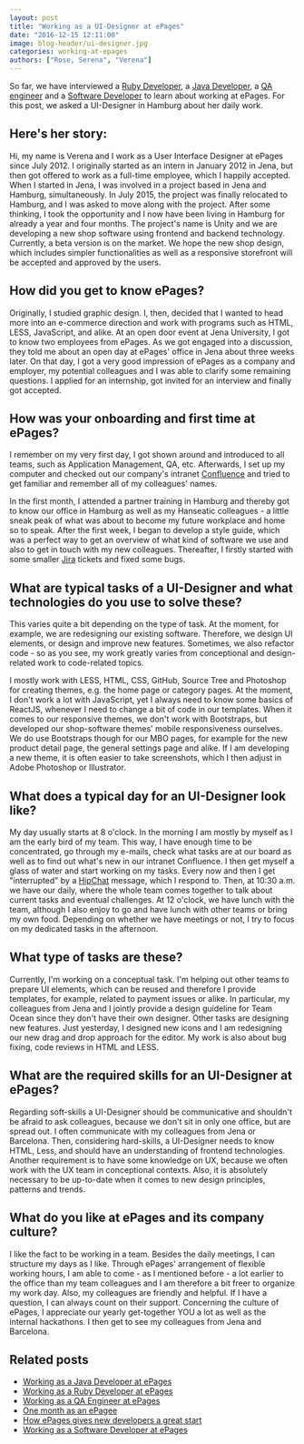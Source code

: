 ```yaml
---
layout: post
title: "Working as a UI-Designer at ePages"
date: "2016-12-15 12:11:00"
image: blog-header/ui-designer.jpg
categories: working-at-epages
authors: ["Rose, Serena", "Verena"]
---
```


So far, we have interviewed a [Ruby Developer](https://developer.epages.com/blog/2016/02/04/hr-ruby.html), a [Java Developer](https://developer.epages.com/blog/2016/03/01/hr-java.html), a [QA engineer](https://developer.epages.com/blog/2016/04/12/hr-quality-assurance.html) and a [Software Developer](https://developer.epages.com/blog/2016/06/01/hr-backend.html) to learn about working at ePages.
For this post, we asked a UI-Designer in Hamburg about her daily work.

## Here's her story:

Hi, my name is Verena and I work as a User Interface Designer at ePages since July 2012.
I originally started as an intern in January 2012 in Jena, but then got offered to work as a full-time employee, which I happily accepted.
When I started in Jena, I was involved in a project based in Jena and Hamburg, simultaneously.
In July 2015, the project was finally relocated to Hamburg, and I was asked to move along with the project.
After some thinking, I took the opportunity and I now have been living in Hamburg for already a year and four months.
The project's name is Unity and we are developing a new shop software using frontend and backend technology.
Currently, a beta version is on the market.
We hope the new shop design, which includes simpler functionalities as well as a responsive storefront will be accepted and approved by the users.

## How did you get to know ePages?

Originally, I studied graphic design.
I, then, decided that I wanted to head more into an e-commerce direction and work with programs such as HTML, LESS, JavaScript, and alike.
At an open door event at Jena University, I got to know two employees from ePages.
As we got engaged into a discussion, they told me about an open day at ePages' office in Jena about three weeks later.
On that day, I got a very good impression of ePages as a company and employer, my potential colleagues and I was able to clarify some remaining questions.
I applied for an internship, got invited for an interview and finally got accepted.

## How was your onboarding and first time at ePages?

I remember on my very first day, I got shown around and introduced to all teams, such as Application Management, QA, etc.
Afterwards, I set up my computer and checked out our company's intranet [Confluence](https://de.atlassian.com/software/confluence) and tried to get familiar and remember all of my colleagues' names.

In the first month, I attended a partner training in Hamburg and thereby got to know our office in Hamburg as well as my Hanseatic colleagues - a little sneak peak of what was about to become my future workplace and home so to speak.
After the first week, I began to develop a style guide, which was a perfect way to get an overview of what kind of software we use and also to get in touch with my new colleagues.
Thereafter, I firstly started with some smaller [Jira](https://de.atlassian.com/software/jira) tickets and fixed some bugs.

## What are typical tasks of a UI-Designer and what technologies do you use to solve these?

This varies quite a bit depending on the type of task.
At the moment, for example, we are redesigning our existing software.
Therefore, we design UI elements, or design and improve new features.
Sometimes, we also refactor code - so as you see, my work greatly varies from conceptional and design-related work to code-related topics.

I mostly work with LESS, HTML, CSS, GitHub, Source Tree and Photoshop for creating themes, e.g. the home page or category pages.
At the moment, I don't work a lot with JavaScript, yet I always need to know some basics of ReactJS, whenever I need to change a bit of code in our templates.
When it comes to our responsive themes, we don't work with Bootstraps, but developed our shop-software themes' mobile responsiveness ourselves.
We do use Bootstraps though for our MBO pages, for example for the new product detail page, the general settings page and alike.
If I am developing a new theme, it is often easier to take screenshots, which I then adjust in Adobe Photoshop or Illustrator.

## What does a typical day for an UI-Designer look like?

My day usually starts at 8 o'clock.
In the morning I am mostly by myself as I am the early bird of my team.
This way, I have enough time to be concentrated, go through my e-mails, check what tasks are at our board as well as to find out what's new in our intranet Confluence.
I then get myself a glass of water and start working on my tasks.
Every now and then I get "interrupted" by a [HipChat](https://www.hipchat.com/) message, which I respond to.
Then, at 10:30 a.m. we have our daily, where the whole team comes together to talk about current tasks and eventual challenges.
At 12 o'clock, we have lunch with the team, although I also enjoy to go and have lunch with other teams or bring my own food.
Depending on whether we have meetings or not, I try to focus on my dedicated tasks in the afternoon.

## What type of tasks are these?

Currently, I'm working on a conceptual task.
I'm helping out other teams to prepare UI elements, which can be reused and therefore I provide templates, for example, related to payment issues or alike.
In particular, my colleagues from Jena and I jointly provide a design guideline for Team Ocean since they don't have their own designer.
Other tasks are designing new features.
Just yesterday, I designed new icons and I am redesigning our new drag and drop approach for the editor.
My work is also about bug fixing, code reviews in HTML and LESS.

## What are the required skills for an UI-Designer at ePages?

Regarding soft-skills a UI-Designer should be communicative and shouldn't be afraid to ask colleagues, because we don't sit in only one office, but are spread out.
I often communicate with my colleagues from Jena or Barcelona.
Then, considering hard-skills, a UI-Designer needs to know HTML, Less, and should have an understanding of frontend technologies.
Another requirement is to have some knowledge on UX, because we often work with the UX team in conceptional contexts.
Also, it is absolutely necessary to be up-to-date when it comes to new design principles, patterns and trends.

## What do you like at ePages and its company culture?

I like the fact to be working in a team.
Besides the daily meetings, I can structure my days as I like.
Through ePages' arrangement of flexible working hours, I am able to come - as I mentioned before - a lot earlier to the office than my team colleagues and I am therefore a bit freer to organize my work day.
Also, my colleagues are friendly and helpful.
If I have a question, I can always count on their support.
Concerning the culture of ePages, I appreciate our yearly get-together YOU a lot as well as the internal hackathons.
I then get to see my colleagues from Jena and Barcelona.

## Related posts

* [Working as a Java Developer at ePages](https://developer.epages.com/blog/2016/03/01/hr-java.html)
* [Working as a Ruby Developer at ePages](https://developer.epages.com/blog/2016/02/04/hr-ruby.html)
* [Working as a QA Engineer at ePages](https://developer.epages.com/blog/2016/04/12/hr-quality-assurance.html)
* [One month as an ePagee](https://developer.epages.com/blog/2015/08/11/one-month-as-an-epagee.html)
* [How ePages gives new developers a great start](https://developer.epages.com/blog/2015/07/07/employee-induction-programme.html)
* [Working as a Software Developer at ePages](https://developer.epages.com/blog/2016/06/01/hr-backend.html)
